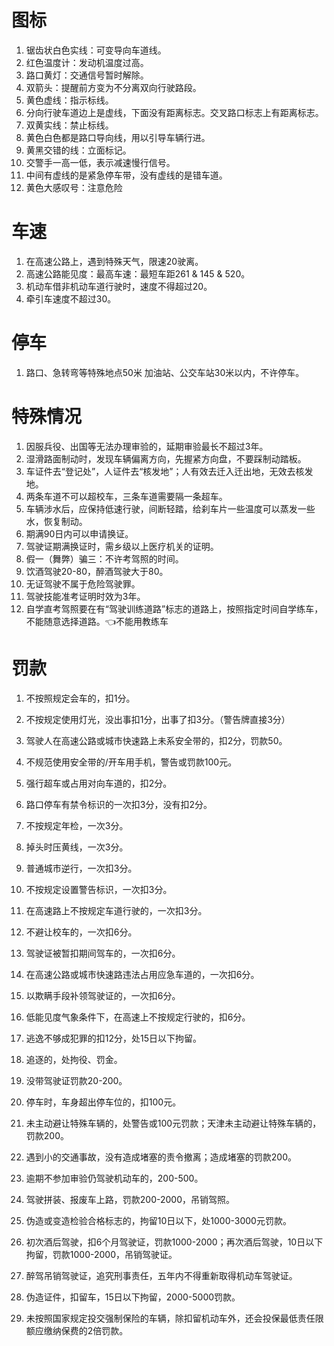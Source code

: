 # 图标

1. 锯齿状白色实线：可变导向车道线。
2. 红色温度计：发动机温度过高。
3. 路口黄灯：交通信号暂时解除。
4. 双箭头：提醒前方变为不分离双向行驶路段。
5. 黄色虚线：指示标线。
6. 分向行驶车道边上是虚线，下面没有距离标志。交叉路口标志上有距离标志。
7. 双黄实线：禁止标线。
8. 黄色白色都是路口导向线，用以引导车辆行进。
9. 黄黑交错的线：立面标记。
10. 交警手一高一低，表示减速慢行信号。
11. 中间有虚线的是紧急停车带，没有虚线的是错车道。
12. 黄色大感叹号：注意危险

# 车速

1. 在高速公路上，遇到特殊天气，限速20驶离。
2. 高速公路能见度：最高车速：最短车距261     & 145 & 520。
3. 机动车借非机动车道行驶时，速度不得超过20。
4. 牵引车速度不超过30。

# 停车

1. 路口、急转弯等特殊地点50米 加油站、公交车站30米以内，不许停车。

# 特殊情况

1. 因服兵役、出国等无法办理审验的，延期审验最长不超过3年。
2. 湿滑路面制动时，发现车辆偏离方向，先握紧方向盘，不要踩制动踏板。
3. 车证件去“登记处”，人证件去“核发地”；人有效去迁入迁出地，无效去核发地。
4. 两条车道不可以超校车，三条车道需要隔一条超车。
5. 车辆涉水后，应保持低速行驶，间断轻踏，给刹车片一些温度可以蒸发一些水，恢复制动。
6. 期满90日内可以申请换证。
7. 驾驶证期满换证时，需乡级以上医疗机关的证明。
8. 假一（舞弊）骗三：不许考驾照的时间。
9. 饮酒驾驶20-80，醉酒驾驶大于80。
10. 无证驾驶不属于危险驾驶罪。
11. 驾驶技能准考证明时效为3年。
12. 自学直考驾照要在有“驾驶训练道路”标志的道路上，按照指定时间自学练车，不能随意选择道路。👈不能用教练车

# 罚款

1. 不按照规定会车的，扣1分。

2. 不按规定使用灯光，没出事扣1分，出事了扣3分。（警告牌直接3分）

3. 驾驶人在高速公路或城市快速路上未系安全带的，扣2分，罚款50。

4. 不规范使用安全带的/开车用手机，警告或罚款100元。

5. 强行超车或占用对向车道的，扣2分。

6. 路口停车有禁令标识的一次扣3分，没有扣2分。

7. 不按规定年检，一次3分。

8. 掉头时压黄线，一次3分。

9. 普通城市逆行，一次扣3分。

10. 不按规定设置警告标识，一次扣3分。

11. 在高速路上不按规定车道行驶的，一次扣3分。

12. 不避让校车的，一次扣6分。

13. 驾驶证被暂扣期间驾车的，一次扣6分。

14. 在高速公路或城市快速路违法占用应急车道的，一次扣6分。

15. 以欺瞒手段补领驾驶证的，一次扣6分。

16. 低能见度气象条件下，在高速上不按规定行驶的，扣6分。

17. 逃逸不够成犯罪的扣12分，处15日以下拘留。

18. 追逐的，处拘役、罚金。

19. 没带驾驶证罚款20-200。

20. 停车时，车身超出停车位的，扣100元。

21. 未主动避让特殊车辆的，处警告或100元罚款；天津未主动避让特殊车辆的，罚款200。

22. 遇到小的交通事故，没有造成堵塞的责令撤离；造成堵塞的罚款200。

23. 逾期不参加审验仍驾驶机动车的，200-500。

24. 驾驶拼装、报废车上路，罚款200-2000，吊销驾照。

25. 伪造或变造检验合格标志的，拘留10日以下，处1000-3000元罚款。

26. 初次酒后驾驶，扣6个月驾驶证，罚款1000-2000；再次酒后驾驶，10日以下拘留，罚款1000-2000，吊销驾驶证。

27. 醉驾吊销驾驶证，追究刑事责任，五年内不得重新取得机动车驾驶证。

28. 伪造证件，扣留车，15日以下拘留，2000-5000罚款。

29. 未按照国家规定投交强制保险的车辆，除扣留机动车外，还会投保最低责任限额应缴纳保费的2倍罚款。

    
